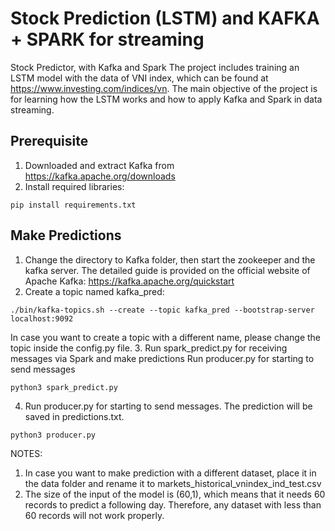 # Stock Prediction (LSTM) and KAFKA + SPARK for streaming
Stock Predictor, with Kafka and Spark
The project includes training an LSTM model with the data of VNI index, which can be found at https://www.investing.com/indices/vn. The main objective of the project is for learning how the LSTM works and how to apply Kafka and Spark in data streaming.

## Prerequisite
1. Downloaded and extract Kafka from https://kafka.apache.org/downloads
2. Install required libraries:
```
pip install requirements.txt
```

## Make Predictions
1. Change the directory to Kafka folder, then start the zookeeper and the kafka server. The detailed guide is provided on the official website of Apache Kafka: https://kafka.apache.org/quickstart
2. Create a topic named kafka_pred:
```
./bin/kafka-topics.sh --create --topic kafka_pred --bootstrap-server localhost:9092
```
In case you want to create a topic with a different name, please change the topic inside the config.py file. 
3. Run spark_predict.py for receiving messages via Spark and make predictions Run producer.py for starting to send messages 
```
python3 spark_predict.py
```
4. Run producer.py for starting to send messages. The prediction will be saved in predictions.txt.
```
python3 producer.py
```
NOTES:
1. In case you want to make prediction with a different dataset, place it in the data folder and rename it to markets_historical_vnindex_ind_test.csv
2. The size of the input of the model is (60,1), which means that it needs 60 records to predict a following day. Therefore, any dataset with less than 60 records will not work properly. 
